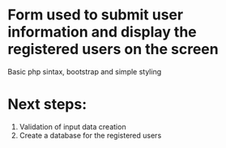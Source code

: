 # Form used to submit user information and display the registered users on the screen
Basic php sintax, bootstrap and simple styling
# Next steps:
1. Validation of input data creation
2. Create a database for the registered users